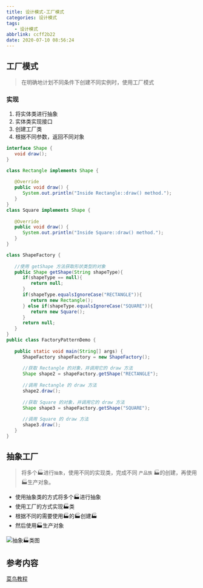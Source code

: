 ```yaml
---
title: 设计模式-工厂模式
categories: 设计模式
tags:
   - 设计模式
abbrlink: ccff2b22
date: 2020-07-10 08:56:24
---
```


## 工厂模式

> 在明确地计划不同条件下创建不同实例时，使用工厂模式

### 实现

1. 将实体类进行抽象
2. 实体类实现接口
3. 创建工厂类
4. 根据不同参数，返回不同对象

```java
interface Shape {
   void draw();
}

class Rectangle implements Shape {
 
   @Override
   public void draw() {
      System.out.println("Inside Rectangle::draw() method.");
   }
}
class Square implements Shape {
 
   @Override
   public void draw() {
      System.out.println("Inside Square::draw() method.");
   }
}

class ShapeFactory {
    
   //使用 getShape 方法获取形状类型的对象
   public Shape getShape(String shapeType){
      if(shapeType == null){
         return null;
      }
      if(shapeType.equalsIgnoreCase("RECTANGLE")){
         return new Rectangle();
      } else if(shapeType.equalsIgnoreCase("SQUARE")){
         return new Square();
      }
      return null;
   }
}
public class FactoryPatternDemo {
 
   public static void main(String[] args) {
      ShapeFactory shapeFactory = new ShapeFactory();
 
      //获取 Rectangle 的对象，并调用它的 draw 方法
      Shape shape2 = shapeFactory.getShape("RECTANGLE");
 
      //调用 Rectangle 的 draw 方法
      shape2.draw();
 
      //获取 Square 的对象，并调用它的 draw 方法
      Shape shape3 = shapeFactory.getShape("SQUARE");
 
      //调用 Square 的 draw 方法
      shape3.draw();
   }
}
```

## 抽象工厂

> 将多个🏭进行`抽象`，使用不同的实现类，完成不同 `产品族` 🏭的创建，再使用🏭生产对象。

- 使用抽象类的方式将多个🏭进行抽象
- 使用工厂的方式实现🏭类
- 根据不同的需要使用🏭的🏭创建🏭
- 然后使用🏭生产对象

![抽象🏭类图](https://gitee.com/KawYang/image/raw/master/img/工厂模式类图.png)

## 参考内容
[菜鸟教程](https://www.runoob.com/design-pattern/design-pattern-tutorial.html)

